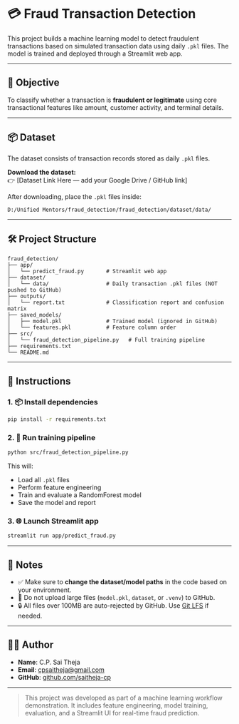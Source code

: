 
# 💳 Fraud Transaction Detection

This project builds a machine learning model to detect fraudulent transactions based on simulated transaction data using daily `.pkl` files. The model is trained and deployed through a Streamlit web app.

---

## 🎯 Objective

To classify whether a transaction is **fraudulent or legitimate** using core transactional features like amount, customer activity, and terminal details.

---

## 📦 Dataset

The dataset consists of transaction records stored as daily `.pkl` files.

**Download the dataset:**  
👉 [Dataset Link Here — add your Google Drive / GitHub link]

After downloading, place the `.pkl` files inside:
```
D:/Unified Mentors/fraud_detection/fraud_detection/dataset/data/
```

---

## 🛠 Project Structure

```
fraud_detection/
├── app/
│   └── predict_fraud.py       # Streamlit web app
├── dataset/
│   └── data/                  # Daily transaction .pkl files (NOT pushed to GitHub)
├── outputs/
│   └── report.txt             # Classification report and confusion matrix
├── saved_models/
│   ├── model.pkl              # Trained model (ignored in GitHub)
│   └── features.pkl           # Feature column order
├── src/
│   └── fraud_detection_pipeline.py   # Full training pipeline
├── requirements.txt
└── README.md
```

---

## 🚀 Instructions

### 1. 📦 Install dependencies
```bash
pip install -r requirements.txt
```

### 2. 🧠 Run training pipeline
```bash
python src/fraud_detection_pipeline.py
```

This will:
- Load all `.pkl` files
- Perform feature engineering
- Train and evaluate a RandomForest model
- Save the model and report

### 3. 🌐 Launch Streamlit app
```bash
streamlit run app/predict_fraud.py
```

---

## 📌 Notes

- ✅ Make sure to **change the dataset/model paths** in the code based on your environment.
- 📁 Do not upload large files (`model.pkl`, `dataset`, or `.venv`) to GitHub.
- 🔒 All files over 100MB are auto-rejected by GitHub. Use [Git LFS](https://git-lfs.github.com/) if needed.

---

## 👨‍💻 Author

- **Name**: C.P. Sai Theja  
- **Email**: [cpsaitheja@gmail.com](mailto:cpsaitheja@gmail.com)  
- **GitHub**: [github.com/saitheja-cp](https://github.com/saitheja-cp)

---

> This project was developed as part of a machine learning workflow demonstration. It includes feature engineering, model training, evaluation, and a Streamlit UI for real-time fraud prediction.
